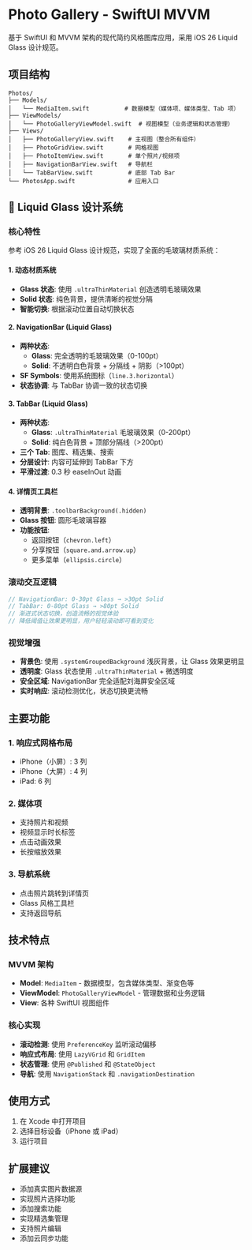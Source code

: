 # Photo Gallery - SwiftUI MVVM

基于 SwiftUI 和 MVVM 架构的现代简约风格图库应用，采用 iOS 26 Liquid Glass 设计规范。

## 项目结构

```
Photos/
├── Models/
│   └── MediaItem.swift          # 数据模型（媒体项、媒体类型、Tab 项）
├── ViewModels/
│   └── PhotoGalleryViewModel.swift  # 视图模型（业务逻辑和状态管理）
├── Views/
│   ├── PhotoGalleryView.swift    # 主视图（整合所有组件）
│   ├── PhotoGridView.swift       # 网格视图
│   ├── PhotoItemView.swift       # 单个照片/视频项
│   ├── NavigationBarView.swift   # 导航栏
│   └── TabBarView.swift          # 底部 Tab Bar
└── PhotosApp.swift               # 应用入口
```

## 🎨 Liquid Glass 设计系统

### 核心特性
参考 iOS 26 Liquid Glass 设计规范，实现了全面的毛玻璃材质系统：

#### 1. 动态材质系统
- **Glass 状态**: 使用 `.ultraThinMaterial` 创造透明毛玻璃效果
- **Solid 状态**: 纯色背景，提供清晰的视觉分隔
- **智能切换**: 根据滚动位置自动切换状态

#### 2. NavigationBar (Liquid Glass)
- **两种状态**:
  - **Glass**: 完全透明的毛玻璃效果（0-100pt）
  - **Solid**: 不透明白色背景 + 分隔线 + 阴影（>100pt）
- **SF Symbols**: 使用系统图标（`line.3.horizontal`）
- **状态协调**: 与 TabBar 协调一致的状态切换

#### 3. TabBar (Liquid Glass)
- **两种状态**:
  - **Glass**: `.ultraThinMaterial` 毛玻璃效果（0-200pt）
  - **Solid**: 纯白色背景 + 顶部分隔线（>200pt）
- **三个 Tab**: 图库、精选集、搜索
- **分层设计**: 内容可延伸到 TabBar 下方
- **平滑过渡**: 0.3 秒 easeInOut 动画

#### 4. 详情页工具栏
- **透明背景**: `.toolbarBackground(.hidden)`
- **Glass 按钮**: 圆形毛玻璃容器
- **功能按钮**:
  - 返回按钮（`chevron.left`）
  - 分享按钮（`square.and.arrow.up`）
  - 更多菜单（`ellipsis.circle`）

### 滚动交互逻辑

```swift
// NavigationBar: 0-30pt Glass → >30pt Solid
// TabBar: 0-80pt Glass → >80pt Solid
// 渐进式状态切换，创造流畅的视觉体验
// 降低阈值让效果更明显，用户轻轻滚动即可看到变化
```

### 视觉增强
- **背景色**: 使用 `.systemGroupedBackground` 浅灰背景，让 Glass 效果更明显
- **透明度**: Glass 状态使用 `.ultraThinMaterial` + 微透明度
- **安全区域**: NavigationBar 完全适配刘海屏安全区域
- **实时响应**: 滚动检测优化，状态切换更流畅

## 主要功能

### 1. 响应式网格布局
- iPhone（小屏）: 3 列
- iPhone（大屏）: 4 列
- iPad: 6 列

### 2. 媒体项
- 支持照片和视频
- 视频显示时长标签
- 点击动画效果
- 长按缩放效果

### 3. 导航系统
- 点击照片跳转到详情页
- Glass 风格工具栏
- 支持返回导航

## 技术特点

### MVVM 架构
- **Model**: `MediaItem` - 数据模型，包含媒体类型、渐变色等
- **ViewModel**: `PhotoGalleryViewModel` - 管理数据和业务逻辑
- **View**: 各种 SwiftUI 视图组件

### 核心实现
- **滚动检测**: 使用 `PreferenceKey` 监听滚动偏移
- **响应式布局**: 使用 `LazyVGrid` 和 `GridItem`
- **状态管理**: 使用 `@Published` 和 `@StateObject`
- **导航**: 使用 `NavigationStack` 和 `.navigationDestination`

## 使用方式

1. 在 Xcode 中打开项目
2. 选择目标设备（iPhone 或 iPad）
3. 运行项目

## 扩展建议

- 添加真实图片数据源
- 实现照片选择功能
- 添加搜索功能
- 实现精选集管理
- 支持照片编辑
- 添加云同步功能
